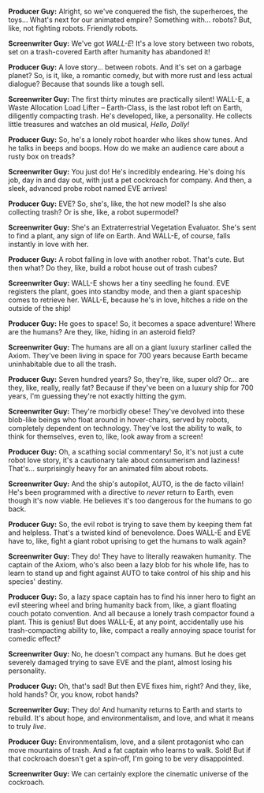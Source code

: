 **Producer Guy:** Alright, so we've conquered the fish, the superheroes, the toys... What's next for our animated empire? Something with... robots? But, like, not fighting robots. Friendly robots.

**Screenwriter Guy:** We've got *WALL-E*! It's a love story between two robots, set on a trash-covered Earth after humanity has abandoned it!

**Producer Guy:** A love story... between robots. And it's set on a garbage planet? So, is it, like, a romantic comedy, but with more rust and less actual dialogue? Because that sounds like a tough sell.

**Screenwriter Guy:** The first thirty minutes are practically silent! WALL-E, a Waste Allocation Load Lifter – Earth-Class, is the last robot left on Earth, diligently compacting trash. He's developed, like, a personality. He collects little treasures and watches an old musical, *Hello, Dolly!*

**Producer Guy:** So, he's a lonely robot hoarder who likes show tunes. And he talks in beeps and boops. How do we make an audience care about a rusty box on treads?

**Screenwriter Guy:** You just do! He's incredibly endearing. He's doing his job, day in and day out, with just a pet cockroach for company. And then, a sleek, advanced probe robot named EVE arrives!

**Producer Guy:** EVE? So, she's, like, the hot new model? Is she also collecting trash? Or is she, like, a robot supermodel?

**Screenwriter Guy:** She's an Extraterrestrial Vegetation Evaluator. She's sent to find a plant, any sign of life on Earth. And WALL-E, of course, falls instantly in love with her.

**Producer Guy:** A robot falling in love with another robot. That's cute. But then what? Do they, like, build a robot house out of trash cubes?

**Screenwriter Guy:** WALL-E shows her a tiny seedling he found. EVE registers the plant, goes into standby mode, and then a giant spaceship comes to retrieve her. WALL-E, because he's in love, hitches a ride on the outside of the ship!

**Producer Guy:** He goes to space! So, it becomes a space adventure! Where are the humans? Are they, like, hiding in an asteroid field?

**Screenwriter Guy:** The humans are all on a giant luxury starliner called the Axiom. They've been living in space for 700 years because Earth became uninhabitable due to all the trash.

**Producer Guy:** Seven hundred years? So, they're, like, super old? Or... are they, like, really, really fat? Because if they've been on a luxury ship for 700 years, I'm guessing they're not exactly hitting the gym.

**Screenwriter Guy:** They're morbidly obese! They've devolved into these blob-like beings who float around in hover-chairs, served by robots, completely dependent on technology. They've lost the ability to walk, to think for themselves, even to, like, look away from a screen!

**Producer Guy:** Oh, a scathing social commentary! So, it's not just a cute robot love story, it's a cautionary tale about consumerism and laziness! That's... surprisingly heavy for an animated film about robots.

**Screenwriter Guy:** And the ship's autopilot, AUTO, is the de facto villain! He's been programmed with a directive to *never* return to Earth, even though it's now viable. He believes it's too dangerous for the humans to go back.

**Producer Guy:** So, the evil robot is trying to save them by keeping them fat and helpless. That's a twisted kind of benevolence. Does WALL-E and EVE have to, like, fight a giant robot uprising to get the humans to walk again?

**Screenwriter Guy:** They do! They have to literally reawaken humanity. The captain of the Axiom, who's also been a lazy blob for his whole life, has to learn to stand up and fight against AUTO to take control of his ship and his species' destiny.

**Producer Guy:** So, a lazy space captain has to find his inner hero to fight an evil steering wheel and bring humanity back from, like, a giant floating couch potato convention. And all because a lonely trash compactor found a plant. This is genius! But does WALL-E, at any point, accidentally use his trash-compacting ability to, like, compact a really annoying space tourist for comedic effect?

**Screenwriter Guy:** No, he doesn't compact any humans. But he does get severely damaged trying to save EVE and the plant, almost losing his personality.

**Producer Guy:** Oh, that's sad! But then EVE fixes him, right? And they, like, hold hands? Or, you know, robot hands?

**Screenwriter Guy:** They do! And humanity returns to Earth and starts to rebuild. It's about hope, and environmentalism, and love, and what it means to truly *live*.

**Producer Guy:** Environmentalism, love, and a silent protagonist who can move mountains of trash. And a fat captain who learns to walk. Sold! But if that cockroach doesn't get a spin-off, I'm going to be very disappointed.

**Screenwriter Guy:** We can certainly explore the cinematic universe of the cockroach.